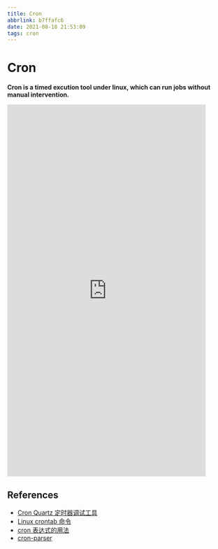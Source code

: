 ```yaml
---
title: Cron
abbrlink: b7ffafc6
date: 2021-08-18 21:53:09
tags: cron
---
```


# Cron

**Cron is a timed excution tool under linux, which can run jobs without manual intervention.**

<iframe  
 height=850 
 width=90% 
 src="http://cron.smallstars.top/cron-expression"  
 frameborder=0>
 </iframe>

## References

- [Cron Quartz 定时器调试工具](https://tool.ityuan.com/cron)
- [Linux crontab 命令](https://www.runoob.com/linux/linux-comm-crontab.html)
- [cron 表达式的用法](https://www.cnblogs.com/dubhlinn/p/10740838.html)
- [cron-parser](https://www.npmjs.com/package/cron-parser)
